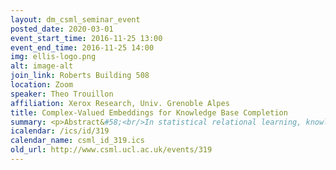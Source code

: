 ```yaml
---
layout: dm_csml_seminar_event
posted_date: 2020-03-01
event_start_time: 2016-11-25 13:00
event_end_time: 2016-11-25 14:00
img: ellis-logo.png
alt: image-alt
join_link: Roberts Building 508
location: Zoom
speaker: Theo Trouillon
affiliation: Xerox Research, Univ. Grenoble Alpes
title: Complex-Valued Embeddings for Knowledge Base Completion
summary: <p>Abstract&#58;<br/>In statistical relational learning, knowledge base completion deals with automatically understanding the structure of large knowledge bases—labeled directed graphs—and predicting missing relationships—labeled edges. State-of-the-art embedding models propose different trade-offs between modeling expressiveness, and time and space complexity. We reconcile both expressiveness and complexity through the use of complex-valued embeddings and explore the link between such complex-valued embeddings and unitary diagonalization. We corroborate our approach theoretically and show that all real square matrices—thus all possible relation/adjacency matrices—are the real part of some unitarily diagonalizable matrix. This results opens the door to a lot of other applications of square matrices factorization. Our approach based on complex embeddings is arguably simple, as it only involves a Hermitian dot product, the complex counterpart of the standard dot product between real vectors, whereas other methods resort to more and more complicated composition functions to increase their expressiveness. The proposed complex embeddings are scalable to large data sets as it remains linear in both space and time, while consistently outperforming alternative approaches on standard link prediction benchmarks.</p><p>Bio&#58;<br/>After graduating from ENSIMAG, Théo started his PhD at Univ. Grenoble Alpes and at Xerox Research Centre Europe. He is currently visiting PhD student in the UCL Machine Reading team. His main research topic is statistical relational learning, focusing on complex-valued embedding models.</p>
icalendar: /ics/id/319
calendar_name: csml_id_319.ics
old_url: http://www.csml.ucl.ac.uk/events/319
---
```

